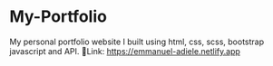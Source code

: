 # My-Portfolio
My personal portfolio website I built using html, css, scss, bootstrap javascript and API.
📎Link: https://emmanuel-adiele.netlify.app
